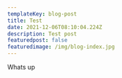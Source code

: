 ```yaml
---
templateKey: blog-post
title: Test
date: 2021-12-06T08:10:04.224Z
description: Test post
featuredpost: false
featuredimage: /img/blog-index.jpg
---
```

Whats up